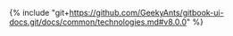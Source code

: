 {% include "git+https://github.com/GeekyAnts/gitbook-ui-docs.git/docs/common/technologies.md#v8.0.0" %}
